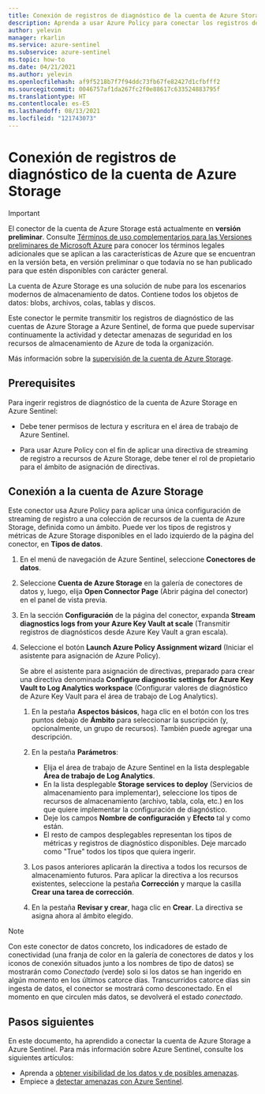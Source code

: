 ```yaml
---
title: Conexión de registros de diagnóstico de la cuenta de Azure Storage a Azure Sentinel
description: Aprenda a usar Azure Policy para conectar los registros de diagnóstico de la cuenta de Azure Storage a Azure Sentinel.
author: yelevin
manager: rkarlin
ms.service: azure-sentinel
ms.subservice: azure-sentinel
ms.topic: how-to
ms.date: 04/21/2021
ms.author: yelevin
ms.openlocfilehash: af9f5218b7f7f94ddc73fb67fe82427d1cfbfff2
ms.sourcegitcommit: 0046757af1da267fc2f0e88617c633524883795f
ms.translationtype: HT
ms.contentlocale: es-ES
ms.lasthandoff: 08/13/2021
ms.locfileid: "121743073"
---
```

# <a name="connect-azure-storage-account-diagnostics-logs"></a>Conexión de registros de diagnóstico de la cuenta de Azure Storage

> [!IMPORTANT]
> El conector de la cuenta de Azure Storage está actualmente en **versión preliminar**. Consulte [Términos de uso complementarios para las Versiones preliminares de Microsoft Azure](https://azure.microsoft.com/support/legal/preview-supplemental-terms/) para conocer los términos legales adicionales que se aplican a las características de Azure que se encuentran en la versión beta, en versión preliminar o que todavía no se han publicado para que estén disponibles con carácter general.

La cuenta de Azure Storage es una solución de nube para los escenarios modernos de almacenamiento de datos. Contiene todos los objetos de datos: blobs, archivos, colas, tablas y discos.

Este conector le permite transmitir los registros de diagnóstico de las cuentas de Azure Storage a Azure Sentinel, de forma que puede supervisar continuamente la actividad y detectar amenazas de seguridad en los recursos de almacenamiento de Azure de toda la organización.

Más información sobre la [supervisión de la cuenta de Azure Storage](../storage/common/storage-analytics-logging.md).

## <a name="prerequisites"></a>Prerequisites

Para ingerir registros de diagnóstico de la cuenta de Azure Storage en Azure Sentinel:

- Debe tener permisos de lectura y escritura en el área de trabajo de Azure Sentinel.

- Para usar Azure Policy con el fin de aplicar una directiva de streaming de registro a recursos de Azure Storage, debe tener el rol de propietario para el ámbito de asignación de directivas.

## <a name="connect-to-azure-storage-account"></a>Conexión a la cuenta de Azure Storage

Este conector usa Azure Policy para aplicar una única configuración de streaming de registro a una colección de recursos de la cuenta de Azure Storage, definida como un ámbito. Puede ver los tipos de registros y métricas de Azure Storage disponibles en el lado izquierdo de la página del conector, en **Tipos de datos**.

1. En el menú de navegación de Azure Sentinel, seleccione **Conectores de datos**.

1. Seleccione **Cuenta de Azure Storage** en la galería de conectores de datos y, luego, elija **Open Connector Page** (Abrir página del conector) en el panel de vista previa.

1. En la sección **Configuración** de la página del conector, expanda **Stream diagnostics logs from your Azure Key Vault at scale** (Transmitir registros de diagnósticos desde Azure Key Vault a gran escala).

1. Seleccione el botón **Launch Azure Policy Assignment wizard** (Iniciar el asistente para asignación de Azure Policy).

    Se abre el asistente para asignación de directivas, preparado para crear una directiva denominada **Configure diagnostic settings for Azure Key Vault to Log Analytics workspace** (Configurar valores de diagnóstico de Azure Key Vault para el área de trabajo de Log Analytics).

    1. En la pestaña **Aspectos básicos**, haga clic en el botón con los tres puntos debajo de **Ámbito** para seleccionar la suscripción (y, opcionalmente, un grupo de recursos). También puede agregar una descripción.

    1. En la pestaña **Parámetros**:
        - Elija el área de trabajo de Azure Sentinel en la lista desplegable **Área de trabajo de Log Analytics**.
        - En la lista desplegable **Storage services to deploy** (Servicios de almacenamiento para implementar), seleccione los tipos de recursos de almacenamiento (archivo, tabla, cola, etc.) en los que quiere implementar la configuración de diagnóstico.
        - Deje los campos **Nombre de configuración** y **Efecto** tal y como están.
        - El resto de campos desplegables representan los tipos de métricas y registros de diagnóstico disponibles. Deje marcado como "True" todos los tipos que quiera ingerir.

    1. Los pasos anteriores aplicarán la directiva a todos los recursos de almacenamiento futuros. Para aplicar la directiva a los recursos existentes, seleccione la pestaña **Corrección** y marque la casilla **Crear una tarea de corrección**.

    1. En la pestaña **Revisar y crear**, haga clic en **Crear**. La directiva se asigna ahora al ámbito elegido.

> [!NOTE]
>
> Con este conector de datos concreto, los indicadores de estado de conectividad (una franja de color en la galería de conectores de datos y los iconos de conexión situados junto a los nombres de tipo de datos) se mostrarán como *Conectado* (verde) solo si los datos se han ingerido en algún momento en los últimos catorce días. Transcurridos catorce días sin ingesta de datos, el conector se mostrará como desconectado. En el momento en que circulen más datos, se devolverá el estado *conectado*.

## <a name="next-steps"></a>Pasos siguientes

En este documento, ha aprendido a conectar la cuenta de Azure Storage a Azure Sentinel. Para más información sobre Azure Sentinel, consulte los siguientes artículos:

- Aprenda a [obtener visibilidad de los datos y de posibles amenazas](get-visibility.md).
- Empiece a [detectar amenazas con Azure Sentinel](detect-threats-built-in.md).
